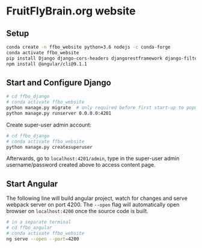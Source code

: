 # FruitFlyBrain.org website

## Setup
```bash
conda create -n ffbo_website python=3.6 nodejs -c conda-forge
conda activate ffbo_website
pip install Django django-cors-headers djangorestframework django-filter markdown Pillow
npm install @angular/cli@9.1.1
```

## Start and Configure Django
```bash
# cd ffbo_django
# conda activate ffbo_website
python manage.py migrate  # only required before first start-up to populate sqlite3 database
python manage.py runserver 0.0.0.0:4201 
```

Create super-user admin account:
```bash
# cd ffbo_django
# conda activate ffbo_website
python manage.py createsuperuser
```

Afterwards, go to `localhost:4201/admin`, type in the super-user admin username/password created above to access content page.

## Start Angular
The following line will build angular project, watch for changes and serve webpack server on port 4200.
The `--open` flag will automatically open browser on `localhost:4200` once the source code is built.
```bash
# in a separate terminal
# cd ffbo_angular
# conda activate ffbo_website
ng serve --open --port=4200
```